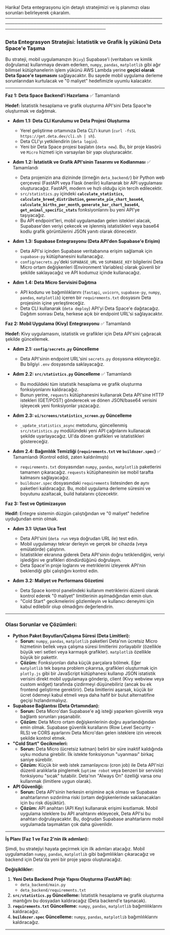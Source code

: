 Harika! Deta entegrasyonu için detaylı stratejimizi ve iş planımızı olası sorunları belirleyerek çıkaralım.
                                                                                                                                    ────────────────────────────────────────────────────────────────────────────────────────────────────────────────────────────────────
### **Deta Entegrasyon Stratejisi: İstatistik ve Grafik İş yükünü Deta Space'e Taşıma**

Bu strateji, mobil uygulamanızın (`Kivy`) Supabase'i (veritabanı ve kimlik doğrulama) kullanmaya devam ederken, `numpy`, `pandas`, `matplotlib` gibi ağır bilimsel kütüphanelerin işlem yükünü AWS Lambda yerine **geçici olarak Deta Space'e taşımasını** sağlayacaktır. Bu sayede mobil uygulama derleme sorunlarından kurtulacak ve "0 maliyet" hedefimizle uyumlu kalacaktır.

---

**Faz 1: Deta Space Backend'i Hazırlama** ✅ Tamamlandı

**Hedef:** İstatistik hesaplama ve grafik oluşturma API'sini Deta Space'te oluşturmak ve dağıtmak.

*   **Adım 1.1: Deta CLI Kurulumu ve Deta Projesi Oluşturma**
    *   Yerel geliştirme ortamınıza Deta CLI'ı kurun (`curl -fsSL https://get.deta.dev/cli.sh | sh`).
    *   Deta CLI'yı yetkilendirin (`deta login`).
    *   Yeni bir Deta Space projesi başlatın (`deta new`). Bu, bir proje klasörü ve `Micro` hizmeti için varsayılan bir yapı oluşturacaktır.

*   **Adım 1.2: İstatistik ve Grafik API'sinin Tasarımı ve Kodlanması** ✅ Tamamlandı
    *   Deta projenizin ana dizininde (örneğin `deta_backend/`) bir Python web çerçevesi (FastAPI veya Flask önerilir) kullanarak bir API uygulaması oluşturacağız. FastAPI, modern ve hızlı olduğu için tercih edilecektir.
    *   `src/statistics.py` içindeki **`calculate_statistics`, `calculate_breed_distribution`, `generate_pie_chart_base64`, `calculate_births_per_month`, `generate_bar_chart_base64`, `get_animal_specific_stats`** fonksiyonlarını bu yeni API'ye taşıyacağız.
    *   Bu API endpoint'leri, mobil uygulamadan gelen istekleri alacak, Supabase'den veriyi çekecek ve işlenmiş istatistikleri veya base64 kodlu grafik görüntülerini JSON yanıtı olarak dönecektir.

*   **Adım 1.3: Supabase Entegrasyonu (Deta API'den Supabase'e Erişim)**
    *   Deta API'si içinden Supabase veritabanına erişim sağlamak için `supabase-py` kütüphanesini kullanacağız.
    *   `config/secrets.py`'deki `SUPABASE_URL` ve `SUPABASE_KEY` bilgilerini Deta Micro ortam değişkenleri (Environment Variables) olarak güvenli bir şekilde saklayacağız ve API kodumuz içinde kullanacağız.

*   **Adım 1.4: Deta Micro Servisini Dağıtma**
    *   API kodunu ve bağımlılıklarını (`fastapi`, `uvicorn`, `supabase-py`, `numpy`, `pandas`, `matplotlib`) içeren bir `requirements.txt` dosyasını Deta projesinin içine yerleştireceğiz.
    *   Deta CLI kullanarak (`deta deploy`) API'yi Deta Space'e dağıtacağız. Dağıtım sonrası Deta, herkese açık bir endpoint URL'si sağlayacaktır.

**Faz 2: Mobil Uygulama (Kivy) Entegrasyonu** ✅ Tamamlandı

**Hedef:** Kivy uygulamasını, istatistik ve grafikler için Deta API'sini çağıracak şekilde güncellemek.

*   **Adım 2.1: `config/secrets.py` Güncelleme**
    *   Deta API'sinin endpoint URL'sini `secrets.py` dosyasına ekleyeceğiz. Bu bilgiyi `.env` dosyasında saklayacağız.

*   **Adım 2.2: `src/statistics.py` Güncelleme** ✅ Tamamlandı
    *   Bu modüldeki tüm istatistik hesaplama ve grafik oluşturma fonksiyonlarını kaldıracağız.
    *   Bunun yerine, `requests` kütüphanesini kullanarak Deta API'sine HTTP istekleri (GET/POST) gönderecek ve dönen JSON/base64 verisini işleyecek yeni fonksiyonlar yazacağız.

*   **Adım 2.3: `ui/screens/statistics_screen.py` Güncelleme**
    *   `_update_statistics_async` metodunu, güncellenmiş `src/statistics.py` modülündeki yeni API çağrılarını kullanacak şekilde uyarlayacağız. UI'da dönen grafikleri ve istatistikleri göstereceğiz.

*   **Adım 2.4: Bağımlılık Temizliği (`requirements.txt` ve `buildozer.spec`)** ✅ Tamamlandı (Kontrol edildi, zaten kaldırılmıştı)
    *   `requirements.txt` dosyasından `numpy`, `pandas`, `matplotlib` paketlerini tamamen çıkaracağız. `requests` kütüphanesinin ise mobil tarafta kalmasını sağlayacağız.
    *   `buildozer.spec` dosyasındaki `requirements` listesinden de aynı paketleri kaldıracağız. Bu, mobil uygulama derleme süresini ve boyutunu azaltacak, build hatalarını çözecektir.

**Faz 3: Test ve Optimizasyon**

**Hedif:** Entegre sistemin düzgün çalıştığından ve "0 maliyet" hedefine uyduğundan emin olmak.

*   **Adım 3.1: Uçtan Uca Test**
    *   Deta API'sini (`deta run` veya doğrudan URL ile) test edin.
    *   Mobil uygulamayı tekrar derleyin ve gerçek bir cihazda (veya emülatörde) çalıştırın.
    *   İstatistikler ekranına giderek Deta API'sinin doğru tetiklendiğini, veriyi işlediğini ve grafikleri döndürdüğünü doğrulayın.
    *   Deta Space'in proje loglarını ve metriklerini izleyerek API'nin beklendiği gibi çalıştığını kontrol edin.

*   **Adım 3.2: Maliyet ve Performans Gözetimi**
    *   Deta Space kontrol panelindeki kullanım metriklerini düzenli olarak kontrol ederek "0 maliyet" limitlerinin aşılmadığından emin olun.
    *   "Cold Start" gecikmelerini gözlemleyin ve kullanıcı deneyimi için kabul edilebilir olup olmadığını değerlendirin.

---

### **Olası Sorunlar ve Çözümleri:**

*   **Python Paket Boyutları/Çalışma Süresi (Deta Limitleri):**
    *   **Sorun:** `numpy`, `pandas`, `matplotlib` paketleri Deta'nın ücretsiz Micro hizmetinin bellek veya çalışma süresi limitlerini zorlayabilir (özellikle büyük veri setleri veya karmaşık grafikler). `matplotlib` özellikle büyük bir pakettir.
    *   **Çözüm:** Fonksiyonları daha küçük parçalara bölmek. Eğer `matplotlib` tek başına problem çıkarırsa, grafikleri oluşturmak için `plotly.js` gibi bir JavaScript kütüphanesi kullanıp JSON istatistik verisini direkt mobil uygulamaya gönderip, client (Kivy webview veya custom widget) tarafında çizdirmeyi düşünebiliriz (ancak bu ek frontend geliştirme gerektirir). Deta limitlerini aşarsak, küçük bir ücret ödemeyi kabul etmeli veya daha hafif bir bulut alternatifine geçişi hızlandırmalıyız.
*   **Supabase Bağlantısı (Deta Ortamından):**
    *   **Sorun:** Deta Micro'dan Supabase'e ağ isteği yaparken güvenlik veya bağlantı sorunları yaşanabilir.
    *   **Çözüm:** Deta Micro ortam değişkenlerinin doğru ayarlandığından emin olmak. Supabase güvenlik kurallarını (Row Level Security - RLS) ve CORS ayarlarını Deta Micro'dan gelen isteklere izin verecek şekilde kontrol etmek.
*   **"Cold Start" Gecikmeleri:**
    *   **Sorun:** Deta Micro (ücretsiz katman) belirli bir süre inaktif kaldığında uyku moduna girebilir. İlk istekte fonksiyonun "uyanması" birkaç saniye sürebilir.
    *   **Çözüm:** Küçük bir web istek zamanlayıcısı (cron job) ile Deta API'nizi düzenli aralıklarla pinglemek (`uptime robot` veya benzeri bir servisle) fonksiyonu "sıcak" tutabilir. Deta'nın "Always On" özelliği varsa onu kullanmak (limitlere uygun olarak).
*   **API Güvenliği:**
    *   **Sorun:** Deta API'sinin herkesin erişimine açık olması ve Supabase anahtarlarının sızdırılma riski (ortam değişkenlerinde saklanacakları için bu risk düşüktür).
    *   **Çözüm:** API anahtarı (API Key) kullanarak erişimi kısıtlamak. Mobil uygulama isteklere bu API anahtarını ekleyecek, Deta API'si bu anahtarı doğrulayacaktır. Bu, doğrudan Supabase anahtarlarını mobil uygulamada taşımaktan çok daha güvenlidir.

---

**İş Planı (Faz 1 ve Faz 2'nin ilk adımları):**

Şimdi, bu stratejiyi hayata geçirmek için ilk adımları atacağız. Mobil uygulamadan `numpy`, `pandas`, `matplotlib` gibi bağımlılıkları çıkaracağız ve backend için Deta'da yeni bir proje yapısı oluşturacağız.

**Değişiklikler:**

1.  **Yeni Deta Backend Proje Yapısı Oluşturma (FastAPI ile):**
    *   `deta_backend/main.py`
    *   `deta_backend/requirements.txt`
2.  **`src/statistics.py` Güncelleme:** İstatistik hesaplama ve grafik oluşturma mantığını bu dosyadan kaldıracağız (Deta backend'e taşınacak).
3.  **`requirements.txt` Güncelleme:** `numpy`, `pandas`, `matplotlib` bağımlılıklarını kaldıracağız.
4.  **`buildozer.spec` Güncelleme:** `numpy`, `pandas`, `matplotlib` bağımlılıklarını kaldıracağız.

---

